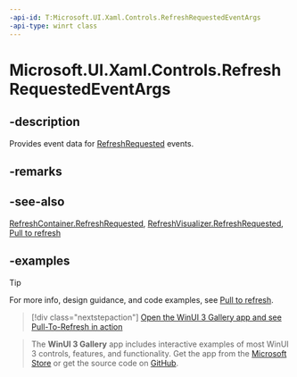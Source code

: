 ```yaml
---
-api-id: T:Microsoft.UI.Xaml.Controls.RefreshRequestedEventArgs
-api-type: winrt class
---
```

<!-- Class syntax.
public class RefreshRequestedEventArgs 
-->

# Microsoft.UI.Xaml.Controls.RefreshRequestedEventArgs

## -description

Provides event data for [RefreshRequested](#-see-also) events.

## -remarks

## -see-also

[RefreshContainer.RefreshRequested](refreshcontainer_refreshrequested.md), [RefreshVisualizer.RefreshRequested](refreshvisualizer_refreshrequested.md), [Pull to refresh](/windows/apps/design/controls/pull-to-refresh)

## -examples

> [!TIP]
> For more info, design guidance, and code examples, see [Pull to refresh](/windows/apps/design/controls/pull-to-refresh).

> [!div class="nextstepaction"]
> [Open the WinUI 3 Gallery app and see Pull-To-Refresh in action](winui3gallery:/item/PullToRefresh)

> The **WinUI 3 Gallery** app includes interactive examples of most WinUI 3 controls, features, and functionality. Get the app from the [Microsoft Store](https://www.microsoft.com/store/productId/9P3JFPWWDZRC) or get the source code on [GitHub](https://github.com/microsoft/WinUI-Gallery).
